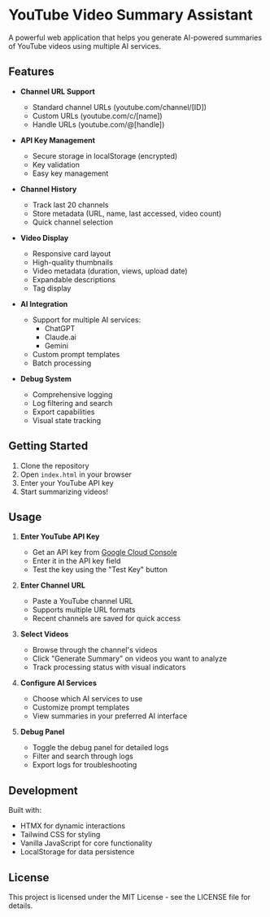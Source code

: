 # YouTube Video Summary Assistant

A powerful web application that helps you generate AI-powered summaries of YouTube videos using multiple AI services.

## Features

- **Channel URL Support**

  - Standard channel URLs (youtube.com/channel/[ID])
  - Custom URLs (youtube.com/c/[name])
  - Handle URLs (youtube.com/@[handle])

- **API Key Management**

  - Secure storage in localStorage (encrypted)
  - Key validation
  - Easy key management

- **Channel History**

  - Track last 20 channels
  - Store metadata (URL, name, last accessed, video count)
  - Quick channel selection

- **Video Display**

  - Responsive card layout
  - High-quality thumbnails
  - Video metadata (duration, views, upload date)
  - Expandable descriptions
  - Tag display

- **AI Integration**

  - Support for multiple AI services:
    - ChatGPT
    - Claude.ai
    - Gemini
  - Custom prompt templates
  - Batch processing

- **Debug System**
  - Comprehensive logging
  - Log filtering and search
  - Export capabilities
  - Visual state tracking

## Getting Started

1. Clone the repository
2. Open `index.html` in your browser
3. Enter your YouTube API key
4. Start summarizing videos!

## Usage

1. **Enter YouTube API Key**

   - Get an API key from [Google Cloud Console](https://console.cloud.google.com)
   - Enter it in the API key field
   - Test the key using the "Test Key" button

2. **Enter Channel URL**

   - Paste a YouTube channel URL
   - Supports multiple URL formats
   - Recent channels are saved for quick access

3. **Select Videos**

   - Browse through the channel's videos
   - Click "Generate Summary" on videos you want to analyze
   - Track processing status with visual indicators

4. **Configure AI Services**

   - Choose which AI services to use
   - Customize prompt templates
   - View summaries in your preferred AI interface

5. **Debug Panel**
   - Toggle the debug panel for detailed logs
   - Filter and search through logs
   - Export logs for troubleshooting

## Development

Built with:

- HTMX for dynamic interactions
- Tailwind CSS for styling
- Vanilla JavaScript for core functionality
- LocalStorage for data persistence

## License

This project is licensed under the MIT License - see the LICENSE file for details.
